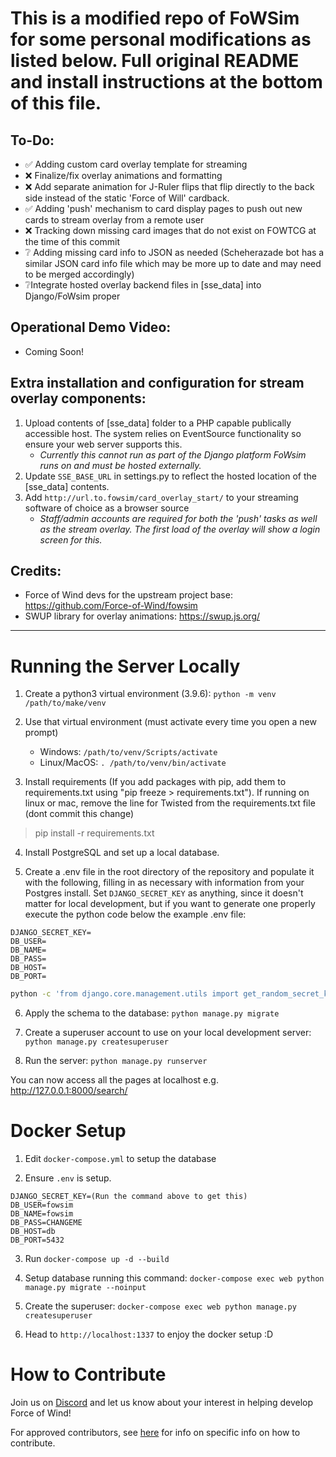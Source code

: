 # This is a modified repo of FoWSim for some personal modifications as listed below. Full original README and install instructions at the bottom of this file.


## To-Do:
* ✅ Adding custom card overlay template for streaming
* ❌ Finalize/fix overlay animations and formatting
* ❌ Add separate animation for J-Ruler flips that flip directly to the back side instead of the static 'Force of Will' cardback.
* ✅ Adding 'push' mechanism to card display pages to push out new cards to stream overlay from a remote user
* ❌ Tracking down missing card images that do not exist on FOWTCG at the time of this commit
* ❔ Adding missing card info to JSON as needed (Scheherazade bot has a similar JSON card info file which may be more up to date and may need to be merged accordingly)
* ❔Integrate hosted overlay backend files in [sse_data] into Django/FoWsim proper

## Operational Demo Video:
* Coming Soon!

## Extra installation and configuration for stream overlay components:
1. Upload contents of [sse_data] folder to a PHP capable publically accessible host. The system relies on EventSource functionality so ensure your web server supports this.
    * _Currently this cannot run as part of the Django platform FoWsim runs on and must be hosted externally._
2. Update `SSE_BASE_URL` in settings.py to reflect the hosted location of the [sse_data] contents.
3. Add `http://url.to.fowsim/card_overlay_start/` to your streaming software of choice as a browser source
    * _Staff/admin accounts are required for both the 'push' tasks as well as the stream overlay. The first load of the overlay will show a login screen for this._

## Credits:
* Force of Wind devs for the upstream project base: https://github.com/Force-of-Wind/fowsim
* SWUP library for overlay animations: https://swup.js.org/

---

# Running the Server Locally

1. Create a python3 virtual environment (3.9.6):
`python -m venv /path/to/make/venv`

2. Use that virtual environment (must activate every time you open a new prompt)
    - Windows: `/path/to/venv/Scripts/activate` 
    - Linux/MacOS: `. /path/to/venv/bin/activate`

3. Install requirements (If you add packages with pip, add them to requirements.txt using "pip freeze > requirements.txt"). If running on linux or mac, remove the line for Twisted from the requirements.txt file (dont commit this change)
> pip install -r requirements.txt

4. Install PostgreSQL and set up a local database.

5. Create a .env file in the root directory of the repository and populate it with the following, filling in as necessary with information from your Postgres install. Set `DJANGO_SECRET_KEY` as anything, since it doesn't matter for local development, but if you want to generate one properly execute the python code below the example .env file:
```
DJANGO_SECRET_KEY=
DB_USER=
DB_NAME=
DB_PASS=
DB_HOST=
DB_PORT=
```

```sh
python -c 'from django.core.management.utils import get_random_secret_key; print(get_random_secret_key())'
```

6. Apply the schema to the database:
`python manage.py migrate`

7. Create a superuser account to use on your local development server:
`python manage.py createsuperuser`

8. Run the server:
`python manage.py runserver`

You can now access all the pages at localhost e.g. http://127.0.0.1:8000/search/

# Docker Setup

1. Edit `docker-compose.yml` to setup the database

2. Ensure `.env` is setup.
```
DJANGO_SECRET_KEY=(Run the command above to get this)
DB_USER=fowsim
DB_NAME=fowsim
DB_PASS=CHANGEME
DB_HOST=db
DB_PORT=5432
```

3. Run `docker-compose up -d --build`

4. Setup database running this command:
`docker-compose exec web python manage.py migrate --noinput`

5. Create the superuser:
`docker-compose exec web python manage.py createsuperuser`

6. Head to `http://localhost:1337` to enjoy the docker setup :D

# How to Contribute
Join us on [Discord](https://discord.com/invite/8S5XW6pUEF) and let us know about your interest in helping develop Force of Wind!

For approved contributors, see [here](/CONTRIBUTORS.md) for info on specific info on how to contribute.

